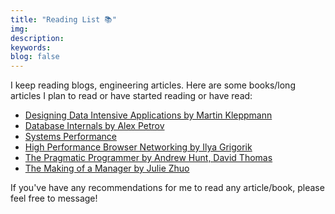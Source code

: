 ```yaml
---
title: "Reading List 📚"
img:
description:
keywords:
blog: false
---
```


I keep reading blogs, engineering articles. Here are some books/long articles I plan to read or have started reading or have read:

- [Designing Data Intensive Applications by Martin Kleppmann](https://www.oreilly.com/library/view/designing-data-intensive-applications/9781491903063/)
- [Database Internals by Alex Petrov](https://www.oreilly.com/library/view/database-internals/9781492040330/)
- [Systems Performance](https://www.amazon.in/Systems-Performance-Brendan-Gregg/dp/0136820158)
- [High Performance Browser Networking by Ilya Grigorik](https://hpbn.co/)
- [The Pragmatic Programmer by Andrew Hunt, David Thomas](https://www.amazon.com/Pragmatic-Programmer-Journeyman-Master/dp/020161622X)
- [The Making of a Manager by Julie Zhuo](https://www.amazon.in/Making-Manager-What-Everyone-Looks/dp/0753552892)

If you've have any recommendations for me to read any article/book, please feel free to message!
